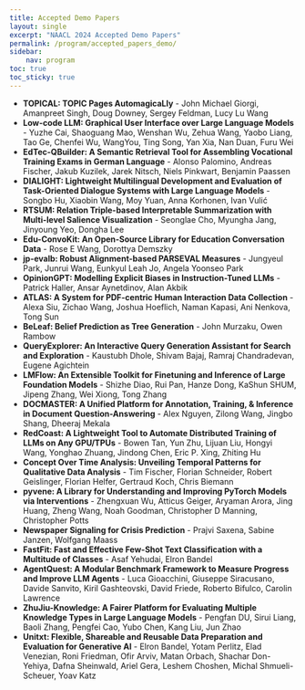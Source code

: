 ```yaml
---
title: Accepted Demo Papers
layout: single
excerpt: "NAACL 2024 Accepted Demo Papers"
permalink: /program/accepted_papers_demo/
sidebar: 
    nav: program
toc: true
toc_sticky: true
---
```


<style>
.speaker-images img {
  border-radius: 50%;
}
</style>

* **TOPICAL: TOPIC Pages AutomagicaLly** - John Michael Giorgi, Amanpreet Singh, Doug Downey, Sergey Feldman, Lucy Lu Wang
* **Low-code LLM: Graphical User Interface over Large Language Models** - Yuzhe Cai, Shaoguang Mao, Wenshan Wu, Zehua Wang, Yaobo Liang, Tao Ge, Chenfei Wu, WangYou, Ting Song, Yan Xia, Nan Duan, Furu Wei
* **EdTec-QBuilder: A Semantic Retrieval Tool for Assembling Vocational Training Exams in German Language** - Alonso Palomino, Andreas Fischer, Jakub Kuzilek, Jarek Nitsch, Niels Pinkwart, Benjamin Paassen
* **DIALIGHT: Lightweight Multilingual Development and Evaluation of Task-Oriented Dialogue Systems with Large Language Models** - Songbo Hu, Xiaobin Wang, Moy Yuan, Anna Korhonen, Ivan Vulić
* **RTSUM: Relation Triple-based Interpretable Summarization with Multi-level Salience Visualization** - Seonglae Cho, Myungha Jang, Jinyoung Yeo, Dongha Lee
* **Edu-ConvoKit: An Open-Source Library for Education Conversation Data** - Rose E Wang, Dorottya Demszky
* **jp-evalb: Robust Alignment-based PARSEVAL Measures** - Jungyeul Park, Junrui Wang, Eunkyul Leah Jo, Angela Yoonseo Park
* **OpinionGPT: Modelling Explicit Biases in Instruction-Tuned LLMs** - Patrick Haller, Ansar Aynetdinov, Alan Akbik
* **ATLAS: A System for PDF-centric Human Interaction Data Collection** - Alexa Siu, Zichao Wang, Joshua Hoeflich, Naman Kapasi, Ani Nenkova, Tong Sun
* **BeLeaf: Belief Prediction as Tree Generation** - John Murzaku, Owen Rambow
* **QueryExplorer: An Interactive Query Generation Assistant for Search and Exploration** - Kaustubh Dhole, Shivam Bajaj, Ramraj Chandradevan, Eugene Agichtein
* **LMFlow: An Extensible Toolkit for Finetuning and Inference of Large Foundation Models** - Shizhe Diao, Rui Pan, Hanze Dong, KaShun SHUM, Jipeng Zhang, Wei Xiong, Tong Zhang
* **DOCMASTER: A Unified Platform for Annotation, Training, & Inference in Document Question-Answering** - Alex Nguyen, Zilong Wang, Jingbo Shang, Dheeraj Mekala
* **RedCoast: A Lightweight Tool to Automate Distributed Training of LLMs on Any GPU/TPUs** - Bowen Tan, Yun Zhu, Lijuan Liu, Hongyi Wang, Yonghao Zhuang, Jindong Chen, Eric P. Xing, Zhiting Hu
* **Concept Over Time Analysis: Unveiling Temporal Patterns for Qualitative Data Analysis** - Tim Fischer, Florian Schneider, Robert Geislinger, Florian Helfer, Gertraud Koch, Chris Biemann
* **pyvene: A Library for Understanding and Improving PyTorch Models via Interventions** - Zhengxuan Wu, Atticus Geiger, Aryaman Arora, Jing Huang, Zheng Wang, Noah Goodman, Christopher D Manning, Christopher Potts
* **Newspaper Signaling for Crisis Prediction** - Prajvi Saxena, Sabine Janzen, Wolfgang Maass
* **FastFit: Fast and Effective Few-Shot Text Classification with a Multitude of Classes** - Asaf Yehudai, Elron Bandel
* **AgentQuest: A Modular Benchmark Framework to Measure Progress and Improve LLM Agents** - Luca Gioacchini, Giuseppe Siracusano, Davide Sanvito, Kiril Gashteovski, David Friede, Roberto Bifulco, Carolin Lawrence
* **ZhuJiu-Knowledge: A Fairer Platform for Evaluating Multiple Knowledge Types in Large Language Models** - Pengfan DU, Sirui Liang, Baoli Zhang, Pengfei Cao, Yubo Chen, Kang Liu, Jun Zhao
* **Unitxt: Flexible, Shareable and Reusable Data Preparation and Evaluation for Generative AI** - Elron Bandel, Yotam Perlitz, Elad Venezian, Roni Friedman, Ofir Arviv, Matan Orbach, Shachar Don-Yehiya, Dafna Sheinwald, Ariel Gera, Leshem Choshen, Michal Shmueli-Scheuer, Yoav Katz